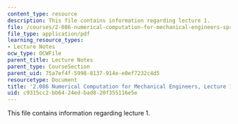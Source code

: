 ```yaml
---
content_type: resource
description: This file contains information regarding lecture 1.
file: /courses/2-086-numerical-computation-for-mechanical-engineers-spring-2013/c9315cc2bb6424edbad820f355116e5e_MIT2_086S13_lecture1.pdf
file_type: application/pdf
learning_resource_types:
- Lecture Notes
ocw_type: OCWFile
parent_title: Lecture Notes
parent_type: CourseSection
parent_uid: 75a7ef4f-5998-8137-914e-e0ef7232c4d5
resourcetype: Document
title: '2.086 Numerical Computation for Mechanical Engineers, Lecture 1: Interpolation'
uid: c9315cc2-bb64-24ed-bad8-20f355116e5e
---
```

This file contains information regarding lecture 1.

